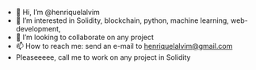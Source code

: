 - 👋 Hi, I’m @henriquelalvim
- 👀 I’m interested in Solidity, blockchain, python, machine learning, web-development, 
- 💞️ I’m looking to collaborate on any project
- 📫 How to reach me: send an e-mail to henriquelalvim@gmail.com
- Pleaseeeee, call me to work on any project in Solidity
<!---
henriquelalvim/henriquelalvim is a ✨ special ✨ repository because its `README.md` (this file) appears on your GitHub profile.
You can click the Preview link to take a look at your changes.
--->
